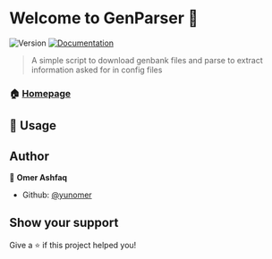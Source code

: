 # Welcome to GenParser 👋
![Version](https://img.shields.io/badge/version-0.10-blue.svg?cacheSeconds=2592000)
[![Documentation](https://img.shields.io/badge/documentation-yes-brightgreen.svg)](https://github.com/yunomer/GenParser)

> A simple script to download genbank files and parse to extract information asked for in config files

### 🏠 [Homepage](https://github.com/yunomer/GenParser)

## 🚀 Usage

## Author

👤 **Omer Ashfaq**

* Github: [@yunomer](https://github.com/yunomer)

## Show your support

Give a ⭐️ if this project helped you!